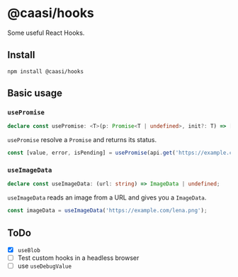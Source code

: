 # @caasi/hooks

Some useful React Hooks.

## Install

```
npm install @caasi/hooks
```

## Basic usage

### `usePromise`

```typescript
declare const usePromise: <T>(p: Promise<T | undefined>, init?: T) => [T | undefined, Error, boolean];
```

`usePromise` resolve a `Promise` and returns its status.

```javascript
const [value, error, isPending] = usePromise(api.get('https://example.com'));
```

### `useImageData`

```typescript
declare const useImageData: (url: string) => ImageData | undefined;
```

 `useImageData` reads an image from a URL and gives you a `ImageData`.

 ```javascript
 const imageData = useImageData('https://example.com/lena.png');
 ```

## ToDo

* [x] `useBlob`
* [ ] Test custom hooks in a headless browser
* [ ] use `useDebugValue`
